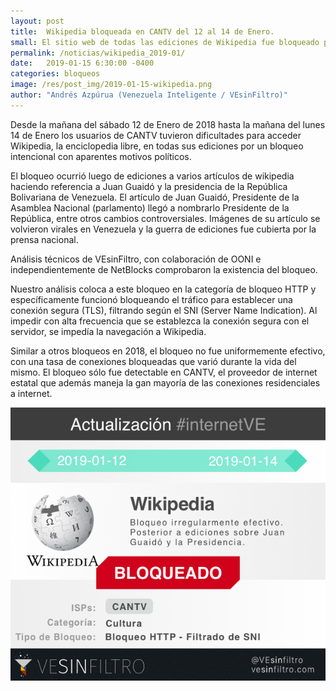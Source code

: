 ```yaml
---
layout: post
title:  Wikipedia bloqueada en CANTV del 12 al 14 de Enero.
small: El sitio web de todas las ediciones de Wikipedia fue bloqueado por CANTV, el proveedor de internet del estado Venezolano, del 12 al 14 de Enero de 2019
permalink: /noticias/wikipedia_2019-01/
date:   2019-01-15 6:30:00 -0400
categories: bloqueos
image: /res/post_img/2019-01-15-wikipedia.png
author: "Andrés Azpúrua (Venezuela Inteligente / VEsinFiltro)"
---
```



Desde la mañana del sábado 12 de Enero de 2018 hasta la mañana del lunes 14 de Enero los usuarios de CANTV tuvieron dificultades para acceder Wikipedia, la enciclopedia libre, en todas sus ediciones por un bloqueo intencional con aparentes motivos políticos.

El bloqueo ocurrió luego de ediciones a varios artículos de wikipedia haciendo referencia a Juan Guaidó y la presidencia de la República Bolivariana de Venezuela. El artículo de Juan Guaidó, Presidente de la Asamblea Nacional (parlamento) llegó a nombrarlo Presidente de la República, entre otros cambios controversiales. Imágenes de su artículo se volvieron virales en Venezuela y la guerra de ediciones fue cubierta por la prensa nacional.

Análisis técnicos de VEsinFiltro, con colaboración de OONI e independientemente de NetBlocks comprobaron la existencia del bloqueo.

Nuestro análisis coloca a este bloqueo en la categoría de bloqueo HTTP y específicamente funcionó bloqueando el tráfico para establecer una conexión segura (TLS), filtrando según el SNI (Server Name Indication). Al impedir con alta frecuencia que se establezca la conexión segura con el servidor, se impedía la navegación a Wikipedia. 

Similar a otros bloqueos en 2018, el bloqueo no fue uniformemente efectivo, con una tasa de conexiones bloqueadas que varió durante la vida del mismo. El bloqueo sólo fue detectable en CANTV, el proveedor de internet estatal que además maneja la gan mayoría de las conexiones residenciales a internet.

![Cover image](/res/post_img/2019-01-15-wikipedia.png)
